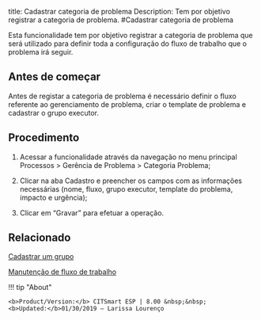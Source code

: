 title: Cadastrar categoria de problema
Description: Tem por objetivo registrar a categoria de problema.
#Cadastrar categoria de problema

Esta funcionalidade tem por objetivo registrar a categoria de problema que será utilizado para definir toda a configuração do fluxo de trabalho que o problema irá seguir.

Antes de começar
----------------

Antes de registar a categoria de problema é necessário definir o fluxo referente
ao gerenciamento de problema, criar o template de problema e cadastrar o grupo
executor.

Procedimento
------------

1.  Acessar a funcionalidade através da navegação no menu principal Processos \>
    Gerência de Problema \> Categoria Problema;

2.  Clicar na aba Cadastro e preencher os campos com as informações necessárias
    (nome, fluxo, grupo executor, template do problema, impacto e urgência);

3.  Clicar em “Gravar” para efetuar a operação.

Relacionado 
------------

[Cadastrar um grupo](/pt-br/citsmart-esp-8/initial-settings/access-settings/user/register-groups.html)

[Manutenção de fluxo de trabalho](/pt-br/citsmart-esp-8/platform-administration/flow-maintenance/workflow.maintenance.html)

!!! tip "About"

    <b>Product/Version:</b> CITSmart ESP | 8.00 &nbsp;&nbsp;
    <b>Updated:</b>01/30/2019 – Larissa Lourenço
